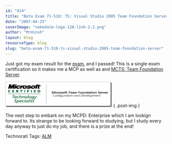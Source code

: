 ```yaml
---
id: "414"
title: "Beta Exam 71-510: TS: Visual Studio 2005 Team Foundation Server"
date: "2007-04-25"
coverImage: "nakedalm-logo-128-link-2-2.png"
author: "MrHinsh"
layout: blog
resourceType: blog
slug: "beta-exam-71-510-ts-visual-studio-2005-team-foundation-server"
---
```


Just got my exam result for the [exam](http://hinshelwood.com/archive/2007/02/08/Beta_Exam_71_510_TS_Visual_Studio_2005_Team_Foundation_Server.aspx), and I passed! This is a single exam certification so it makes me a MCP as well as and [MCTS: Team Foundation Server](http://go.microsoft.com/?linkid=6176689).

[![](images/BetaExam71510TSVisualStudio2005TeamFound_B631-MCTSrgb_532_thumb2-1-1.png)](http://blog.hinshelwood.com/files/2011/05/GWB-WindowsLiveWriter-BetaExam71510TSVisualStudio2005TeamFound_B631-MCTSrgb_5324.png)
{ .post-img }

The next step to embark on my MCPD: Enterprise which I am lookign forward to. Its strange to be looking forward to studying, but I study every day anyway to just do my job, and there is a prize at the end!

Technorati Tags: [ALM](http://technorati.com/tags/ALM)
